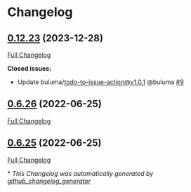 # Changelog

## [0.12.23](https://github.com/buluma/ansible-role-stratis/tree/0.12.23) (2023-12-28)

[Full Changelog](https://github.com/buluma/ansible-role-stratis/compare/0.6.26...0.12.23)

**Closed issues:**

- Update buluma/todo-to-issue-action@v1.0.1 @buluma [\#9](https://github.com/buluma/ansible-role-stratis/issues/9)

## [0.6.26](https://github.com/buluma/ansible-role-stratis/tree/0.6.26) (2022-06-25)

[Full Changelog](https://github.com/buluma/ansible-role-stratis/compare/0.6.25...0.6.26)

## [0.6.25](https://github.com/buluma/ansible-role-stratis/tree/0.6.25) (2022-06-25)

[Full Changelog](https://github.com/buluma/ansible-role-stratis/compare/24569f018ebdc4519c31f947478bf369e0305c1c...0.6.25)



\* *This Changelog was automatically generated by [github_changelog_generator](https://github.com/github-changelog-generator/github-changelog-generator)*
